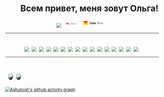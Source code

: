 <h1 style="padding-left: 50px;">Всем привет, меня зовут Ольга!</h1>

<p align="center">
    <a style="color: white; margin: 0" href="https://t.me/Kvl_Olga" target="blank" style="color: white; margin: 0">
        <img src="https://img.shields.io/badge/Telegram-2CA5E0?style=for-the-badge&logo=telegram&logoColor=white">
    </a>&nbsp;
    <a style="color: white; margin: 0" href="mailto:kovalevskayaswitch2.0@gmail.com" target="blank" style="color: white; margin: 0">
        <img src="./images/gmail.webp" style="width: 40px">
    </a>&nbsp;
    <a style="color: white; margin: 0" href="mailto:switch.to.olga@yandex.ru" target="blank" style="color: white; margin: 0">
        <img src="./images/yandex.jpg" style="width: 80px">
    </a>&nbsp;
</p>
<hr style="width: 100%" />
<br />
<p align="center">
    <img src="https://img.shields.io/badge/html5-%23E34F26.svg?style=for-the-badge&logo=html5&logoColor=white">&nbsp;
    <img src="https://img.shields.io/badge/css3-%231572B6.svg?style=for-the-badge&logo=css3&logoColor=white">&nbsp;
    <img src="https://img.shields.io/badge/SASS-hotpink.svg?style=for-the-badge&logo=SASS&logoColor=white">&nbsp;
    <img src="https://img.shields.io/badge/javascript-%23323330.svg?style=for-the-badge&logo=javascript&logoColor=%23F7DF1E">&nbsp;
    <img src="https://img.shields.io/badge/node.js-6DA55F?style=for-the-badge&logo=node.js&logoColor=white">&nbsp;
    <img src="https://img.shields.io/badge/react-%2320232a.svg?style=for-the-badge&logo=react&logoColor=%2361DAFB">&nbsp;
    <img src="https://img.shields.io/badge/redux-%23593d88.svg?style=for-the-badge&logo=redux&logoColor=white">&nbsp;
    <img src="https://img.shields.io/badge/typescript-%23007ACC.svg?style=for-the-badge&logo=typescript&logoColor=white">&nbsp;
    <img src="https://img.shields.io/badge/express.js-%23404d59.svg?style=for-the-badge&logo=express&logoColor=%2361DAFB">&nbsp;
    <img src="https://img.shields.io/badge/nestjs-%23E0234E.svg?style=for-the-badge&logo=nestjs&logoColor=white">&nbsp;
    <img src="https://img.shields.io/badge/nestjs-%23E0234E.svg?style=for-the-badge&logo=nestjs&logoColor=white">&nbsp;
    <img src="https://img.shields.io/badge/-jest-%23C21325?style=for-the-badge&logo=jest&logoColor=white">&nbsp;
    <img src="https://img.shields.io/badge/-cypress-%23E5E5E5?style=for-the-badge&logo=cypress&logoColor=058a5e">&nbsp;
    <img src="https://img.shields.io/badge/NPM-%23CB3837.svg?style=for-the-badge&logo=npm&logoColor=white">&nbsp;
    <img src="https://img.shields.io/badge/git-%23F05033.svg?style=for-the-badge&logo=git&logoColor=white">&nbsp;
    <img src="https://img.shields.io/badge/webpack-%238DD6F9.svg?style=for-the-badge&logo=webpack&logoColor=black">&nbsp;
</p>
<hr style="width: 100%" />
<br />
<table align="center" style="border-spacing: 10px; border-collapse: inherit">
    <tr style="background-color: rgb(13, 17, 23)">
        <!-- Most Used Languages -->
        <td style="padding: 0; border-radius: 7px">
            <p align="center"  style="margin: 0; paddig: 0">
                <picture>
                    <source
                        srcset="https://github-readme-stats-skyz.vercel.app/api/top-langs/?username=kovolga&layout=compact&theme=github_dark&hide_border=true"
                        media="(prefers-color-scheme: dark)"
                    />
                    <source
                        srcset="https://github-readme-stats-skyz.vercel.app/api/top-langs/?username=kovolga&layout=compact&theme=github_dark&hide_border=true"
                        media="(prefers-color-scheme: light), (prefers-color-scheme: no-preference)"
                    />
                    <img src="https://github-readme-stats.vercel.app/api/top-langs/?username=kovolga&layout=compact&theme=dark&hide_border=true" />
                </picture>
            </p>
        </td>
        <!-- GitHub Stats -->
        <td style="padding: 0; border-radius: 7px">
            <p align="center" style="margin: 0; paddig: 0">
                <picture>
                    <source
                        srcset="https://github-readme-stats-skyz.vercel.app/api?username=kovolga&show_icons=true&hide=stars,contribs&theme=github_dark&hide_border=true"
                        media="(prefers-color-scheme: dark)"
                    />
                    <source
                        srcset="https://github-readme-stats-skyz.vercel.app/api?username=kovolga&show_icons=true&hide=stars,contribs&theme=github_dark&hide_border=true"
                        media="(prefers-color-scheme: light), (prefers-color-scheme: no-preference)"
                    />
                    <img src="https://github-readme-stats.vercel.app/api?username=kovolga&show_icons=true&hide=stars,contribs&hide_border=true&theme=transparent" />
                </picture>
            </p>
        </td>
    </tr>
</table>

[![Ashutosh's github activity graph](https://github-readme-activity-graph.vercel.app/graph?username=kovolga&theme=react-dark&bg_color=transparent&color=2f81f7&title_color=2f81f7&line=2f81f7&point=24d7ff&area_color=24d7ff&hide_border=true)](https://github.com/kovolga/github-readme-activity-graph)
